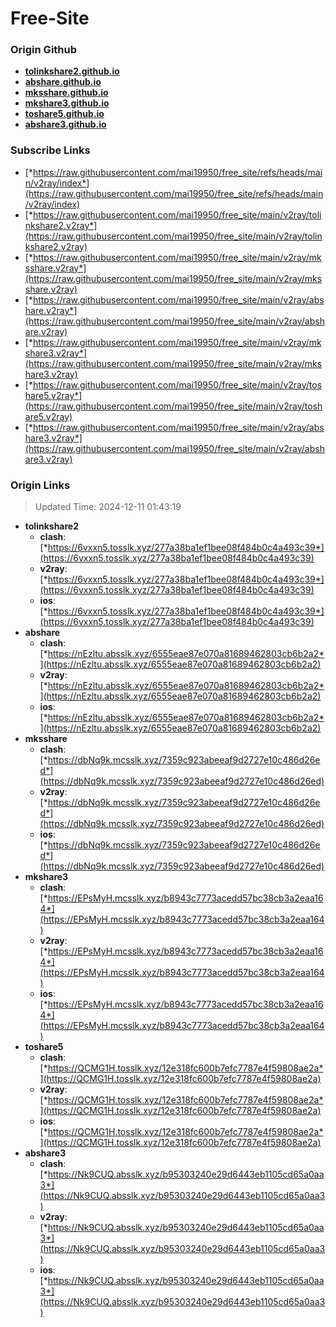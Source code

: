 # Free-Site

### Origin Github

- [**tolinkshare2.github.io**](https://github.com/tolinkshare2/tolinkshare2.github.io)
- [**abshare.github.io**](https://github.com/abshare/abshare.github.io)
- [**mksshare.github.io**](https://github.com/mksshare/mksshare.github.io)
- [**mkshare3.github.io**](https://github.com/mkshare3/mkshare3.github.io)
- [**toshare5.github.io**](https://github.com/toshare5/toshare5.github.io)
- [**abshare3.github.io**](https://github.com/abshare3/abshare3.github.io)

### Subscribe Links

- [*https://raw.githubusercontent.com/mai19950/free_site/refs/heads/main/v2ray/index*](https://raw.githubusercontent.com/mai19950/free_site/refs/heads/main/v2ray/index)
- [*https://raw.githubusercontent.com/mai19950/free_site/main/v2ray/tolinkshare2.v2ray*](https://raw.githubusercontent.com/mai19950/free_site/main/v2ray/tolinkshare2.v2ray)
- [*https://raw.githubusercontent.com/mai19950/free_site/main/v2ray/mksshare.v2ray*](https://raw.githubusercontent.com/mai19950/free_site/main/v2ray/mksshare.v2ray)
- [*https://raw.githubusercontent.com/mai19950/free_site/main/v2ray/abshare.v2ray*](https://raw.githubusercontent.com/mai19950/free_site/main/v2ray/abshare.v2ray)
- [*https://raw.githubusercontent.com/mai19950/free_site/main/v2ray/mkshare3.v2ray*](https://raw.githubusercontent.com/mai19950/free_site/main/v2ray/mkshare3.v2ray)
- [*https://raw.githubusercontent.com/mai19950/free_site/main/v2ray/toshare5.v2ray*](https://raw.githubusercontent.com/mai19950/free_site/main/v2ray/toshare5.v2ray)
- [*https://raw.githubusercontent.com/mai19950/free_site/main/v2ray/abshare3.v2ray*](https://raw.githubusercontent.com/mai19950/free_site/main/v2ray/abshare3.v2ray)

### Origin Links

> Updated Time: 2024-12-11 01:43:19

- **tolinkshare2**
  - **clash**: [*https://6vxxn5.tosslk.xyz/277a38ba1ef1bee08f484b0c4a493c39*](https://6vxxn5.tosslk.xyz/277a38ba1ef1bee08f484b0c4a493c39)
  - **v2ray**: [*https://6vxxn5.tosslk.xyz/277a38ba1ef1bee08f484b0c4a493c39*](https://6vxxn5.tosslk.xyz/277a38ba1ef1bee08f484b0c4a493c39)
  - **ios**: [*https://6vxxn5.tosslk.xyz/277a38ba1ef1bee08f484b0c4a493c39*](https://6vxxn5.tosslk.xyz/277a38ba1ef1bee08f484b0c4a493c39)
- **abshare**
  - **clash**: [*https://nEzltu.absslk.xyz/6555eae87e070a81689462803cb6b2a2*](https://nEzltu.absslk.xyz/6555eae87e070a81689462803cb6b2a2)
  - **v2ray**: [*https://nEzltu.absslk.xyz/6555eae87e070a81689462803cb6b2a2*](https://nEzltu.absslk.xyz/6555eae87e070a81689462803cb6b2a2)
  - **ios**: [*https://nEzltu.absslk.xyz/6555eae87e070a81689462803cb6b2a2*](https://nEzltu.absslk.xyz/6555eae87e070a81689462803cb6b2a2)
- **mksshare**
  - **clash**: [*https://dbNq9k.mcsslk.xyz/7359c923abeeaf9d2727e10c486d26ed*](https://dbNq9k.mcsslk.xyz/7359c923abeeaf9d2727e10c486d26ed)
  - **v2ray**: [*https://dbNq9k.mcsslk.xyz/7359c923abeeaf9d2727e10c486d26ed*](https://dbNq9k.mcsslk.xyz/7359c923abeeaf9d2727e10c486d26ed)
  - **ios**: [*https://dbNq9k.mcsslk.xyz/7359c923abeeaf9d2727e10c486d26ed*](https://dbNq9k.mcsslk.xyz/7359c923abeeaf9d2727e10c486d26ed)
- **mkshare3**
  - **clash**: [*https://EPsMyH.mcsslk.xyz/b8943c7773acedd57bc38cb3a2eaa164*](https://EPsMyH.mcsslk.xyz/b8943c7773acedd57bc38cb3a2eaa164)
  - **v2ray**: [*https://EPsMyH.mcsslk.xyz/b8943c7773acedd57bc38cb3a2eaa164*](https://EPsMyH.mcsslk.xyz/b8943c7773acedd57bc38cb3a2eaa164)
  - **ios**: [*https://EPsMyH.mcsslk.xyz/b8943c7773acedd57bc38cb3a2eaa164*](https://EPsMyH.mcsslk.xyz/b8943c7773acedd57bc38cb3a2eaa164)
- **toshare5**
  - **clash**: [*https://QCMG1H.tosslk.xyz/12e318fc600b7efc7787e4f59808ae2a*](https://QCMG1H.tosslk.xyz/12e318fc600b7efc7787e4f59808ae2a)
  - **v2ray**: [*https://QCMG1H.tosslk.xyz/12e318fc600b7efc7787e4f59808ae2a*](https://QCMG1H.tosslk.xyz/12e318fc600b7efc7787e4f59808ae2a)
  - **ios**: [*https://QCMG1H.tosslk.xyz/12e318fc600b7efc7787e4f59808ae2a*](https://QCMG1H.tosslk.xyz/12e318fc600b7efc7787e4f59808ae2a)
- **abshare3**
  - **clash**: [*https://Nk9CUQ.absslk.xyz/b95303240e29d6443eb1105cd65a0aa3*](https://Nk9CUQ.absslk.xyz/b95303240e29d6443eb1105cd65a0aa3)
  - **v2ray**: [*https://Nk9CUQ.absslk.xyz/b95303240e29d6443eb1105cd65a0aa3*](https://Nk9CUQ.absslk.xyz/b95303240e29d6443eb1105cd65a0aa3)
  - **ios**: [*https://Nk9CUQ.absslk.xyz/b95303240e29d6443eb1105cd65a0aa3*](https://Nk9CUQ.absslk.xyz/b95303240e29d6443eb1105cd65a0aa3)
